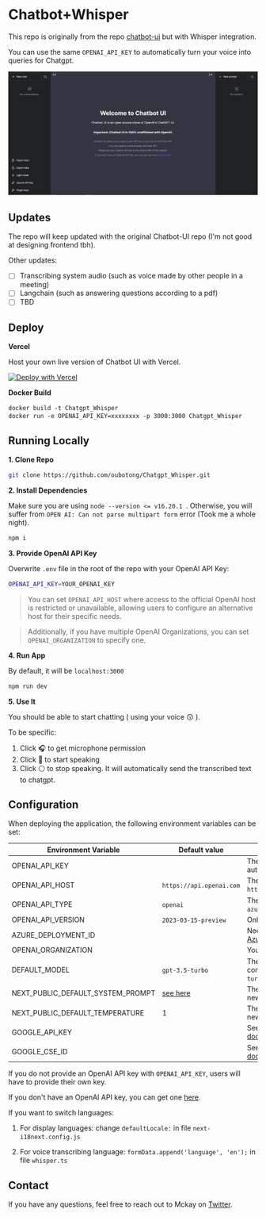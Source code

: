 # Chatbot+Whisper

This repo is originally from the repo [chatbot-ui](https://github.com/mckaywrigley/chatbot-ui) but with Whisper integration.

You can use the same `OPENAI_API_KEY` to automatically turn your voice into queries for Chatgpt.

![Chatbot UI](./public/screenshots/screenshot-0402023.jpg)

## Updates

The repo will keep updated with the original Chatbot-UI repo (I'm not good at designing frontend tbh).

Other updates:
- [ ] Transcribing system audio (such as voice made by other people in a meeting)
- [ ] Langchain (such as answering questions according to a pdf)
- [ ] TBD

## Deploy

**Vercel**

Host your own live version of Chatbot UI with Vercel.

[![Deploy with Vercel](https://vercel.com/button)](https://vercel.com/new/clone?repository-url=https%3A%2F%2Fgithub.com%2Fmckaywrigley%2Fchatbot-ui)

**Docker Build**

```shell
docker build -t Chatgpt_Whisper
docker run -e OPENAI_API_KEY=xxxxxxxx -p 3000:3000 Chatgpt_Whisper
```

## Running Locally

**1. Clone Repo**

```bash
git clone https://github.com/oubotong/Chatgpt_Whisper.git
```

**2. Install Dependencies**

Make sure you are using `node --version <= v16.20.1 `. Otherwise, you will suffer from `OPEN AI: Can not parse multipart form` error (Took me a whole night).
```bash
npm i
```

**3. Provide OpenAI API Key**

Overwrite `.env` file in the root of the repo with your OpenAI API Key:

```bash
OPENAI_API_KEY=YOUR_OPENAI_KEY
```

> You can set `OPENAI_API_HOST` where access to the official OpenAI host is restricted or unavailable, allowing users to configure an alternative host for their specific needs.

> Additionally, if you have multiple OpenAI Organizations, you can set `OPENAI_ORGANIZATION` to specify one.

**4. Run App**

By default, it will be `localhost:3000`
```bash
npm run dev
```

**5. Use It**

You should be able to start chatting ( using your voice :kissing: ).

To be specific:
  1. Click :headphones: to get microphone permission
  2. Click :small_red_triangle_down: to start speaking
  3. Click :white_circle: to stop speaking. It will automatically send the transcribed text to chatgpt.

## Configuration

When deploying the application, the following environment variables can be set:

| Environment Variable              | Default value                  | Description                                                                                                                               |
| --------------------------------- | ------------------------------ | ----------------------------------------------------------------------------------------------------------------------------------------- |
| OPENAI_API_KEY                    |                                | The default API key used for authentication with OpenAI                                                                                   |
| OPENAI_API_HOST                   | `https://api.openai.com`       | The base url, for Azure use `https://<endpoint>.openai.azure.com`                                                                         |
| OPENAI_API_TYPE                   | `openai`                       | The API type, options are `openai` or `azure`                                                                                             |
| OPENAI_API_VERSION                | `2023-03-15-preview`           | Only applicable for Azure OpenAI                                                                                                          |
| AZURE_DEPLOYMENT_ID               |                                | Needed when Azure OpenAI, Ref [Azure OpenAI API](https://learn.microsoft.com/zh-cn/azure/cognitive-services/openai/reference#completions) |
| OPENAI_ORGANIZATION               |                                | Your OpenAI organization ID                                                                                                               |
| DEFAULT_MODEL                     | `gpt-3.5-turbo`                | The default model to use on new conversations, for Azure use `gpt-35-turbo`                                                               |
| NEXT_PUBLIC_DEFAULT_SYSTEM_PROMPT | [see here](utils/app/const.ts) | The default system prompt to use on new conversations                                                                                     |
| NEXT_PUBLIC_DEFAULT_TEMPERATURE   | 1                              | The default temperature to use on new conversations                                                                                       |
| GOOGLE_API_KEY                    |                                | See [Custom Search JSON API documentation][GCSE]                                                                                          |
| GOOGLE_CSE_ID                     |                                | See [Custom Search JSON API documentation][GCSE]                                                                                          |

If you do not provide an OpenAI API key with `OPENAI_API_KEY`, users will have to provide their own key.

If you don't have an OpenAI API key, you can get one [here](https://platform.openai.com/account/api-keys).

If you want to switch languages:

  1. For display languages: change `defaultLocale:` in file `next-i18next.config.js`

  2. For voice transcribing language: `formData.append('language', 'en');` in file `whisper.ts`


## Contact

If you have any questions, feel free to reach out to Mckay on [Twitter](https://twitter.com/mckaywrigley).

[GCSE]: https://developers.google.com/custom-search/v1/overview

